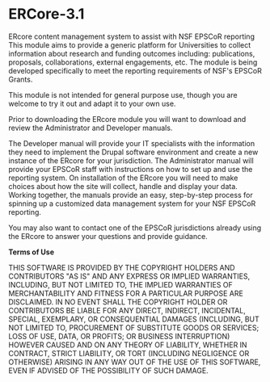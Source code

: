 # ERCore-3.1
ERcore content management system to assist with NSF EPSCoR reporting
This module aims to provide a generic platform for Universities to collect information about research and funding outcomes including: publications, proposals, collaborations, external engagements, etc. 
The module is being developed specifically to meet the reporting requirements of NSF's EPSCoR Grants.

This module is not intended for general purpose use, though you are welcome to try it out and adapt it to your own use.

Prior to downloading the ERcore module you will want to download and review the Administrator and Developer manuals.

The Developer manual will provide your IT specialists with the information they need to implement the Drupal software environment and create a new instance of the ERcore for your jurisdiction. The Administrator manual will provide your EPSCoR staff with instructions on how to set up and use the reporting system. On installation of the ERcore you will need to make choices about how the site will collect, handle and display your data. Working together, the manuals provide an easy, step-by-step process for spinning up a customized data management system for your NSF EPSCoR reporting.

You may also want to contact one of the EPSCoR jurisdictions already using the ERcore to answer your questions and provide guidance.

<strong>Terms of Use</strong>

THIS SOFTWARE IS PROVIDED BY THE COPYRIGHT HOLDERS AND CONTRIBUTORS "AS IS" AND ANY EXPRESS OR IMPLIED WARRANTIES, INCLUDING, BUT NOT LIMITED TO, THE IMPLIED WARRANTIES OF MERCHANTABILITY AND FITNESS FOR A PARTICULAR PURPOSE ARE DISCLAIMED. IN NO EVENT SHALL THE COPYRIGHT HOLDER OR CONTRIBUTORS BE LIABLE FOR ANY DIRECT, INDIRECT, INCIDENTAL, SPECIAL, EXEMPLARY, OR CONSEQUENTIAL DAMAGES (INCLUDING, BUT NOT LIMITED TO, PROCUREMENT OF SUBSTITUTE GOODS OR SERVICES; LOSS OF USE, DATA, OR PROFITS; OR BUSINESS INTERRUPTION) HOWEVER CAUSED AND ON ANY THEORY OF LIABILITY, WHETHER IN CONTRACT, STRICT LIABILITY, OR TORT (INCLUDING NEGLIGENCE OR OTHERWISE) ARISING IN ANY WAY OUT OF THE USE OF THIS SOFTWARE, EVEN IF ADVISED OF THE POSSIBILITY OF SUCH DAMAGE.


